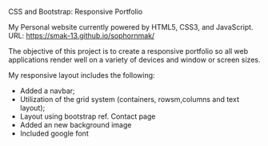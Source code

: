  CSS and Bootstrap: Responsive Portfolio
 
My Personal website currently powered by HTML5, CSS3, and JavaScript.
URL: https://smak-13.github.io/sophornmak/

The objective of this project is to create a responsive portfolio so all web applications render well on a variety of devices and window or screen sizes. 


My responsive layout includes the following:


 -  Added a navbar;
 -  Utilization of the grid system (containers, rowsm,columns and text layout);
 -  Layout using bootstrap ref. Contact page
 -  Added an new background image
 -  Included google font
 
 



 
 





